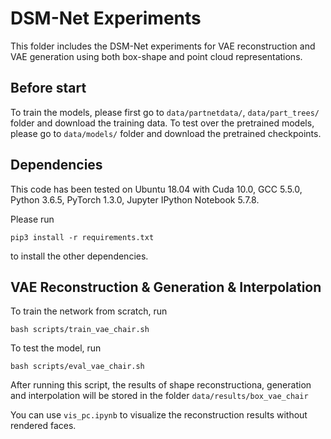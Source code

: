 # DSM-Net Experiments
This folder includes the DSM-Net experiments for VAE reconstruction and VAE generation using both box-shape and point cloud representations.

## Before start
To train the models, please first go to `data/partnetdata/`, `data/part_trees/` folder and download the training data.
To test over the pretrained models, please go to `data/models/` folder and download the pretrained checkpoints.

## Dependencies
This code has been tested on Ubuntu 18.04 with Cuda 10.0, GCC 5.5.0, Python 3.6.5, PyTorch 1.3.0, Jupyter IPython Notebook 5.7.8.

Please run
    
    pip3 install -r requirements.txt

to install the other dependencies.


## VAE Reconstruction & Generation & Interpolation
To train the network from scratch, run 

    bash scripts/train_vae_chair.sh

To test the model, run

    bash scripts/eval_vae_chair.sh

After running this script, the results of shape reconstructiona, generation and interpolation will be stored in the folder `data/results/box_vae_chair`

You can use `vis_pc.ipynb` to visualize the reconstruction results without rendered faces.


